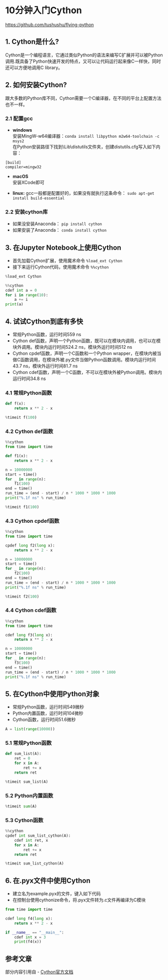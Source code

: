 # 10分钟入门Cython
https://github.com/tushushu/flying-python

## 1. Cython是什么?
Cython是一个编程语言，它通过类似Python的语法来编写C扩展并可以被Python调用.既具备了Python快速开发的特点，又可以让代码运行起来像C一样快，同时还可以方便地调用C
library。

## 2. 如何安装Cython?
跟大多数的Python库不同，Cython需要一个C编译器，在不同的平台上配置方法也不一样。
### 2.1 配置gcc
- **windows**  
安装MingW-w64编译器：``conda install libpython m2w64-toolchain -c
msys2``  
在Python安装路径下找到\Lib\distutils文件夹，创建distutils.cfg写入如下内容：  
```
[build] 
compiler=mingw32
```

- **macOS**   
安装XCode即可  

- **linux:**
gcc一般都是配置好的，如果没有就执行这条命令：  ``sudo apt-get install build-essential``  


### 2.2 安装cython库
- 如果没安装Anaconda：  ``pip install cython`` 
- 如果安装了Anaconda：  ``conda
install cython``

## 3. 在Jupyter Notebook上使用Cython 
- 首先加载Cython扩展，使用魔术命令  ``%load_ext Cython``
- 接下来运行Cython代码，使用魔术命令  ``%%cython``

```python
%load_ext Cython
```

```python
%%cython
cdef int a = 0
for i in range(10):
    a += i
print(a)
```

## 4. 试试Cython到底有多快
- 常规Python函数，运行时间559 ns
- Cython def函数，声明一个Python函数，既可以在模块内调用，也可以在模块外调用。模块内运行时间524.2 ns，模块外运行时间512 ns
- Cython cpdef函数，声明一个C函数和一个Python wrapper，在模块内被当做C函数调用，在模块外被.py文件当做Python函数调用。模块内运行时间43.7
ns，模块外运行时间81.7 ns
- Cython cdef函数，声明一个C函数，不可以在模块外被Python调用。模块内运行时间34.8 ns

### 4.1 常规Python函数

```python
def f(x):
    return x ** 2 - x
```

```python
%timeit f(100)
```

### 4.2 Cython def函数

```python
%%cython
from time import time

def f1(x):
    return x ** 2 - x

n = 10000000
start = time()
for _ in range(n):
    f1(100)
end = time()
run_time = (end - start) / n * 1000 * 1000 * 1000
print("%.1f ns" % run_time)
```

```python
%timeit f1(100)
```

### 4.3 Cython cpdef函数

```python
%%cython
from time import time

cpdef long f2(long x):
    return x ** 2 - x

n = 10000000
start = time()
for _ in range(n):
    f2(100)
end = time()
run_time = (end - start) / n * 1000 * 1000 * 1000
print("%.1f ns" % run_time)
```

```python
%timeit f2(100)
```

### 4.4 Cython cdef函数

```python
%%cython
from time import time

cdef long f3(long x):
    return x ** 2 - x

n = 10000000
start = time()
for _ in range(n):
    f3(100)
end = time()
run_time = (end - start) / n * 1000 * 1000 * 1000
print("%.1f ns" % run_time)
```

## 5. 在Cython中使用Python对象 
- 常规Python函数，运行时间549微秒
- Python内置函数，运行时间104微秒
- Cython函数，运行时间51.6微秒

```python
A = list(range(10000))
```

### 5.1 常规Python函数

```python
def sum_list(A):
    ret = 0
    for x in A:
        ret += x
    return ret
```

```python
%timeit sum_list(A)
```

### 5.2 Python内置函数

```python
%timeit sum(A)
```

### 5.3 Cython函数

```python
%%cython
cpdef int sum_list_cython(A):
    cdef int ret, x
    for x in A:
        ret += x
    return ret
```

```python
%timeit sum_list_cython(A)
```

## 6. 在.pyx文件中使用Cython 
- 建立名为example.pyx的文件，键入如下代码
- 在控制台使用cythonize命令，将.pyx文件转为.c文件再编译为C模块

```python
from time import time

cdef long f4(long x):
    return x ** 2 - x

if __name__ == "__main__":
    cdef int x = 3
    print(f4(x))
```

## 参考文章
部分内容引用自 - [Cython官方文档](http://docs.cython.org/en/latest/index.html)
